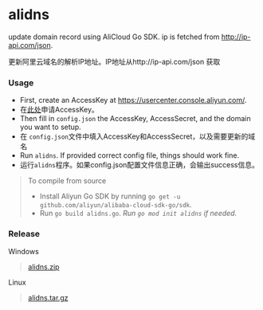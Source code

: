 # alidns
update domain record using AliCloud Go SDK. ip is fetched from http://ip-api.com/json.

更新阿里云域名的解析IP地址。IP地址从http://ip-api.com/json 获取


### Usage
- First, create an AccessKey at https://usercenter.console.aliyun.com/.
- 在[此处](https://usercenter.console.aliyun.com/)申请AccessKey。
- Then fill in `config.json` the AccessKey, AccessSecret, and the domain you want to setup.
- 在 `config.json`文件中填入AccessKey和AccessSecret，以及需要更新的域名
- Run `alidns`. If provided correct config file, things should work fine.
- 运行`alidns`程序。如果config.json配置文件信息正确，会输出success信息。

> To compile from source
> - Install Aliyun Go SDK by running `go get -u github.com/aliyun/alibaba-cloud-sdk-go/sdk`.
> - Run `go build alidns.go`. *Run `go mod init alidns` if needed.*

### Release

Windows
> [alidns.zip](https://github.com/jiacai-wang/alidns/releases/download/v0.1/alidns.x86.zip)

Linux
> [alidns.tar.gz](https://github.com/jiacai-wang/alidns/releases/download/v0.1/alidns.x86.tar.gz)
